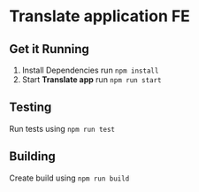 # Translate application FE

## Get it Running

1. Install Dependencies
   run `npm install`
2. Start **Translate app**
   run `npm run start`

## Testing

Run tests using `npm run test`

## Building

Create build using `npm run build`
